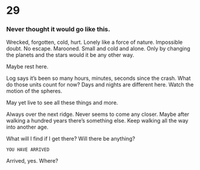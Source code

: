 # 29

### Never thought it would go like this.

Wrecked, forgotten, cold, hurt. Lonely like a force of nature. Impossible doubt. No escape. Marooned. Small and cold and alone. Only by changing the planets and the stars would it be any other way. 

Maybe rest here.

Log says it’s been so many hours, minutes, seconds since the crash. What do those units count for now? Days and nights are different here. Watch the motion of the spheres. 

May yet live to see all these things and more. 

Always over the next ridge. Never seems to come any closer. Maybe after walking a hundred years there’s something else. Keep walking all the way into another age. 

What will I find if I get there? Will there be anything? 

`YOU HAVE ARRIVED`

Arrived, yes. Where?
